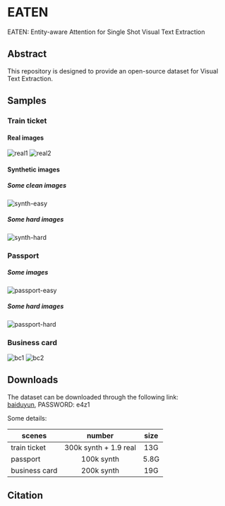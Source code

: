 # EATEN
EATEN: Entity-aware Attention for Single Shot Visual Text Extraction

## Abstract
This repository is designed to provide an open-source dataset for Visual Text Extraction.

## Samples
### Train ticket
#### Real images 
![real1](./figures/real1.jpg)
![real2](./figures/real2.jpg)

#### Synthetic images 
##### Some clean images
![synth-easy](./figures/synth-easy.png)
##### Some hard images
![synth-hard](./figures/synth-hard.png)

### Passport
##### Some images
![passport-easy](./figures/passport-easy.png)
##### Some hard images
![passport-hard](./figures/passport-hard.png)

### Business card
![bc1](./figures/bc1.png)
![bc2](./figures/bc2.png)

## Downloads
The dataset can be downloaded through the following link:   
[baiduyun](https://pan.baidu.com/s/1HVMa_bpCeegticZVFOkJ5g), PASSWORD: e4z1 

Some details:         


|scenes| number | size|
|-------------------|:-------------------:|:---------------------:|
|train ticket | 300k synth + 1.9 real| 13G|  
|passport | 100k synth |5.8G|   
|business card | 200k synth| 19G|   


## Citation
